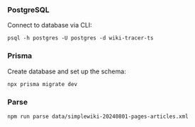 ### PostgreSQL

Connect to database via CLI:

`psql -h postgres -U postgres -d wiki-tracer-ts`

### Prisma

Create database and set up the schema:

`npx prisma migrate dev`

### Parse

`npm run parse data/simplewiki-20240801-pages-articles.xml`
